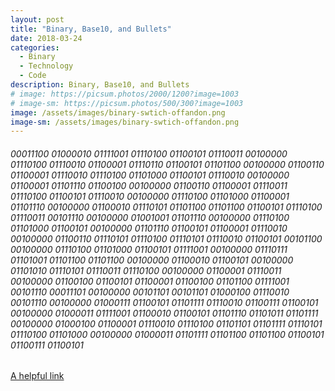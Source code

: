 ```yaml
---
layout: post
title: "Binary, Base10, and Bullets"
date: 2018-03-24
categories:
  - Binary
  - Technology
  - Code
description: Binary, Base10, and Bullets
# image: https://picsum.photos/2000/1200?image=1003
# image-sm: https://picsum.photos/500/300?image=1003
image: /assets/images/binary-swtich-offandon.png
image-sm: /assets/images/binary-swtich-offandon.png
---
```


<!-- Bytes travel farther and faster than bullets. In the near future, they will be just as deadly." --Dr. George Cybenko Dartmouth College -->

<h6>
00011100 01000010 01111001 01110100 01100101 01110011 00100000 01110100 01110010 01100001 01110110 01100101 01101100 00100000 01100110 01100001 01110010 01110100 01101000 01100101 01110010 00100000 01100001 01101110 01100100 00100000 01100110 01100001 01110011 01110100 01100101 01110010 00100000 01110100 01101000 01100001 01101110 00100000 01100010 01110101 01101100 01101100 01100101 01110100 01110011 00101110 00100000 01001001 01101110 00100000 01110100 01101000 01100101 00100000 01101110 01100101 01100001 01110010 00100000 01100110 01110101 01110100 01110101 01110010 01100101 00101100 00100000 01110100 01101000 01100101 01111001 00100000 01110111 01101001 01101100 01101100 00100000 01100010 01100101 00100000 01101010 01110101 01110011 01110100 00100000 01100001 01110011 00100000 01100100 01100101 01100001 01100100 01101100 01111001 00101110 00011101 00100000 00101101 00101101 01000100 01110010 00101110 00100000 01000111 01100101 01101111 01110010 01100111 01100101 00100000 01000011 01111001 01100010 01100101 01101110 01101011 01101111 00100000 01000100 01100001 01110010 01110100 01101101 01101111 01110101 01110100 01101000 00100000 01000011 01101111 01101100 01101100 01100101 01100111 01100101
  </h6>

  [A helpful link](https://www.binarytranslator.com/)

